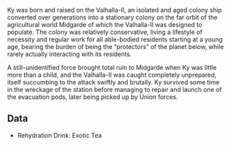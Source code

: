 Ky was born and raised on the Valhalla-II, an isolated and aged colony ship converted over generations into a stationary colony on the far orbit of the agricultural world Midgarde of which the Valhalla-II was designed to populate. The colony was relatively conservative, living a lifestyle of necessity and regular work for all able-bodied residents starting at a young age, bearing the burden of being the “protectors” of the planet below, while rarely actually interacting with its residents.

A still-unidentified force brought total ruin to Midgarde when Ky was little more than a child, and the Valhalla-II was caught completely unprepared, itself succumbing to the attack swiftly and brutally. Ky survived some time in the wreckage of the station before managing to repair and launch one of the evacuation pods, later being picked up by Union forces.

## Data
* Rehydration Drink: Exotic Tea